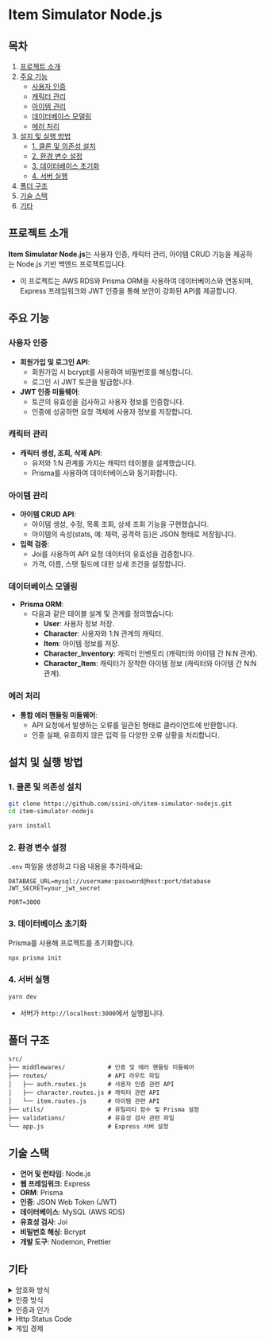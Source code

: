 # Item Simulator Node.js

## 목차

1. [프로젝트 소개](#프로젝트-소개)
2. [주요 기능](#주요-기능)
   - [사용자 인증](#사용자-인증)
   - [캐릭터 관리](#캐릭터-관리)
   - [아이템 관리](#아이템-관리)
   - [데이터베이스 모델링](#데이터베이스-모델링)
   - [에러 처리](#에러-처리)
3. [설치 및 실행 방법](#설치-및-실행-방법)
   - [1. 클론 및 의존성 설치](#1-클론-및-의존성-설치)
   - [2. 환경 변수 설정](#2-환경-변수-설정)
   - [3. 데이터베이스 초기화](#3-데이터베이스-초기화)
   - [4. 서버 실행](#4-서버-실행)
4. [폴더 구조](#폴더-구조)
5. [기술 스택](#기술-스택)
6. [기타](#기타)

## 프로젝트 소개

**Item Simulator Node.js**는 사용자 인증, 캐릭터 관리, 아이템 CRUD 기능을 제공하는 Node.js 기반 백엔드 프로젝트입니다.

- 이 프로젝트는 AWS RDS와 Prisma ORM을 사용하여 데이터베이스와 연동되며, Express 프레임워크와 JWT 인증을 통해 보안이 강화된 API를 제공합니다.

## 주요 기능

### 사용자 인증

- **회원가입 및 로그인 API**:
  - 회원가입 시 bcrypt를 사용하여 비밀번호를 해싱합니다.
  - 로그인 시 JWT 토큰을 발급합니다.
- **JWT 인증 미들웨어**:
  - 토큰의 유효성을 검사하고 사용자 정보를 인증합니다.
  - 인증에 성공하면 요청 객체에 사용자 정보를 저장합니다.

### 캐릭터 관리

- **캐릭터 생성, 조회, 삭제 API**:
  - 유저와 1\:N 관계를 가지는 캐릭터 테이블을 설계했습니다.
  - Prisma를 사용하여 데이터베이스와 동기화합니다.

### 아이템 관리

- **아이템 CRUD API**:
  - 아이템 생성, 수정, 목록 조회, 상세 조회 기능을 구현했습니다.
  - 아이템의 속성(stats, 예: 체력, 공격력 등)은 JSON 형태로 저장됩니다.
- **입력 검증**:
  - Joi를 사용하여 API 요청 데이터의 유효성을 검증합니다.
  - 가격, 이름, 스탯 필드에 대한 상세 조건을 설정합니다.

### 데이터베이스 모델링

- **Prisma ORM**:
  - 다음과 같은 테이블 설계 및 관계를 정의했습니다:
    - **User**: 사용자 정보 저장.
    - **Character**: 사용자와 1\:N 관계의 캐릭터.
    - **Item**: 아이템 정보를 저장.
    - **Character_Inventory**: 캐릭터 인벤토리 (캐릭터와 아이템 간 N\:N 관계).
    - **Character_Item**: 캐릭터가 장착한 아이템 정보 (캐릭터와 아이템 간 N\:N 관계).

### 에러 처리

- **통합 에러 핸들링 미들웨어**:
  - API 요청에서 발생하는 오류를 일관된 형태로 클라이언트에 반환합니다.
  - 인증 실패, 유효하지 않은 입력 등 다양한 오류 상황을 처리합니다.

## 설치 및 실행 방법

### 1. 클론 및 의존성 설치

```bash
git clone https://github.com/ssini-oh/item-simulator-nodejs.git
cd item-simulator-nodejs

yarn install
```

### 2. 환경 변수 설정

`.env` 파일을 생성하고 다음 내용을 추가하세요:

```
DATABASE_URL=mysql://username:password@host:port/database
JWT_SECRET=your_jwt_secret

PORT=3000
```

### 3. 데이터베이스 초기화

Prisma를 사용해 프로젝트를 초기화합니다.

```bash
npx prisma init
```

### 4. 서버 실행

```bash
yarn dev
```

- 서버가 `http://localhost:3000`에서 실행됩니다.

## 폴더 구조

```
src/
├── middlewares/            # 인증 및 에러 핸들링 미들웨어
├── routes/                 # API 라우트 파일
│   ├── auth.routes.js      # 사용자 인증 관련 API
│   ├── character.routes.js # 캐릭터 관련 API
│   └── item.routes.js      # 아이템 관련 API
├── utils/                  # 유틸리티 함수 및 Prisma 설정
├── validations/            # 유효성 검사 관련 파일
└── app.js                  # Express 서버 설정
```

## 기술 스택

- **언어 및 런타임**: Node.js
- **웹 프레임워크**: Express
- **ORM**: Prisma
- **인증**: JSON Web Token (JWT)
- **데이터베이스**: MySQL (AWS RDS)
- **유효성 검사**: Joi
- **비밀번호 해싱**: Bcrypt
- **개발 도구**: Nodemon, Prettier

## 기타

<details>
<summary>암호화 방식</summary>

- 비밀번호를 저장할 때 Hash를 사용했는데, Hash는 단방향 암호화에 해당합니다. 단방향 암호화는 한 번 암호화하면 다시 복원할 수 없기 때문에 비밀번호 보관에 적합합니다.

- 비밀번호가 그대로 저장되면 해킹 시 쉽게 탈취당할 수 있지만, 해시된 비밀번호는 복원하기 어려워 데이터 유출 시에도 사용자 정보를 안전하게 보호할 수 있습니다.
</details>

<details>
<summary>인증 방식</summary>

- JWT를 사용해 인증을 하는데, 만약 Access Token이 노출되면 공격자가 이 토큰을 사용해 사용자의 권한으로 서버에 접근할 수 있습니다.

- 이를 방지하려면 Access Token의 만료 시간을 짧게 설정하고, Refresh Token을 사용해 새로운 Access Token을 발급받는 방식으로 보완할 수 있습니다. 또한, HTTPS를 사용해 전송 중 토큰이 노출되지 않도록 해야 합니다.
</details>

<details>
<summary>인증과 인가</summary>

- **인증**은 사용자가 누구인지 확인하는 과정입니다. 예를 들어 로그인 시 아이디와 비밀번호를 확인하는 것이 인증입니다.
- **인가**는 인증된 사용자가 어떤 권한을 가지고 있는지 결정하는 과정입니다. 예를 들어, 관리자가 아닌 사용자가 관리자 페이지에 접근하지 못하게 하는 것이 인가입니다.
- 인증이 필요한 API는 서비스에 문제를 야기할 수 있습니다. 아이템 생성이나 수정은 게임 경제에 영향을 주기 때문에 인증이 필요합니다.
</details>

<details>
<summary>Http Status Code</summary>

- **200 OK**: 요청이 성공적으로 처리되었음을 나타냅니다. (예: 로그인, 데이터 조회 성공)
- **201 Created**: 요청이 성공적으로 처리되어 새로운 리소스가 생성되었음을 나타냅니다. (예: 회원가입, 아이템 생성)
- **400 Bad Request**: 클라이언트 요청이 잘못되었거나 유효하지 않은 데이터를 포함할 때 사용합니다. (예: Joi 유효성 검사 실패, 필수 필드 누락)
- **401 Unauthorized**: 인증이 필요한 요청에 유효한 인증 자격 증명이 제공되지 않을 때 사용합니다. (예: 로그인되지 않거나 잘못된 JWT 토큰 사용)

- **500 Internal Server Error**: 서버 내부에서 예기치 않은 에러가 발생할 때 사용합니다. (예: 코드 로직 에러 등)

</details>

<details>
<summary>게임 경제</summary>

- 유연성 부족: 게임 머니와 관련된 거래 기록(수입, 지출)을 추적하거나 다양한 종류의 재화를 관리하기 어렵게 됩니다.

- 아이템 가격을 클라이언트에서 입력하게 하면 사용자가 임의로 가격을 조작할 수 있습니다. 이를 막기 위해 가격 정보는 서버에서 관리하고 클라이언트는 가격을 표시만 하도록 해야 합니다.
</details>

